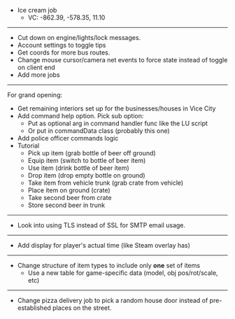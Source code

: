 * Ice cream job
    * VC: -862.39, -578.35, 11.10
------------------------------------------------------
* Cut down on engine/lights/lock messages.
* Account settings to toggle tips
* Get coords for more bus routes.
* Change mouse cursor/camera net events to force state instead of toggle on client end
* Add more jobs
------------------------------------------------------
For grand opening:
- Get remaining interiors set up for the businesses/houses in Vice City
- Add command help option. Pick sub option:
    - Put as optional arg in command handler func like the LU script
    - Or put in commandData class (probably this one)
- Add police officer commands logic
- Tutorial
    - Pick up item (grab bottle of beer off ground)
    - Equip item (switch to bottle of beer item)
    - Use item (drink bottle of beer item)
    - Drop item (drop empty bottle on ground)
    - Take item from vehicle trunk (grab crate from vehicle)
    - Place item on ground (crate)
    - Take second beer from crate
    - Store second beer in trunk
------------------------------------------------------
* Look into using TLS instead of SSL for SMTP email usage.
------------------------------------------------------
* Add display for player's actual time (like Steam overlay has)
------------------------------------------------------
* Change structure of item types to include only **one** set of items
    * Use a new table for game-specific data (model, obj pos/rot/scale, etc)
------------------------------------------------------
* Change pizza delivery job to pick a random house door instead of pre-established places on the street.